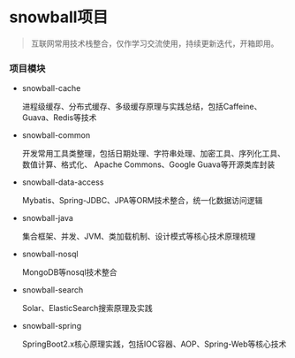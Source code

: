# snowball项目

> 互联网常用技术栈整合，仅作学习交流使用，持续更新迭代，开箱即用。

### 项目模块

- snowball-cache
  
  进程级缓存、分布式缓存、多级缓存原理与实践总结，包括Caffeine、Guava、Redis等技术
  
- snowball-common

  开发常用工具类整理，包括日期处理、字符串处理、加密工具、序列化工具、数值计算、格式化、
Apache Commons、Google Guava等开源类库封装

- snowball-data-access
  
  Mybatis、Spring-JDBC、JPA等ORM技术整合，统一化数据访问逻辑   
  
- snowball-java
   
   集合框架、并发、JVM、类加载机制、设计模式等核心技术原理梳理
   
- snowball-nosql
   
   MongoDB等nosql技术整合
   
- snowball-search

   Solar、ElasticSearch搜索原理及实践
   
- snowball-spring

   SpringBoot2.x核心原理实践，包括IOC容器、AOP、Spring-Web等核心技术